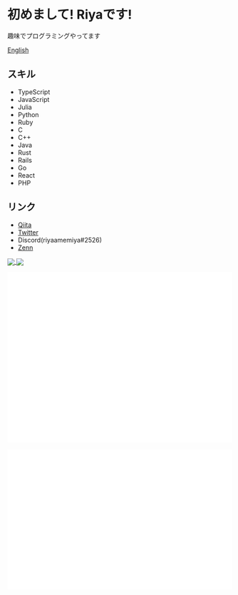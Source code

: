 # 初めまして! Riyaです!

趣味でプログラミングやってます

[English](./README-en.md)

## スキル

+ TypeScript
+ JavaScript
+ Julia
+ Python
+ Ruby
+ C
+ C++
+ Java
+ Rust
+ Rails
+ Go
+ React
+ PHP

## リンク

+ [Qiita](https://qiita.com/riya81)
+ [Twitter](https://twitter.com/Riya31377928)
+ Discord(riyaamemiya#2526)
+ [Zenn](https://zenn.dev/riya_amemiya)

<a href="https://github.com/anuraghazra/github-readme-stats">
    <img align="center" src="https://github-readme-stats.vercel.app/api?username=riya-amemiya&count_private=true&show_icons=true">
</a>

<a href="https://github.com/anuraghazra/github-readme-stats">

<img align="center" src="https://github-readme-stats.vercel.app/api/top-langs/?username=riya-amemiya&hide=css,scss,makefile,html">
</a>

![Metrics](https://github.com/riya-amemiya/riya-amemiya/blob/main/metrics.plugin.skyline.svg)

![Metrics](https://github.com/riya-amemiya/riya-amemiya/blob/main/metrics.plugin.calendar.full.svg)
